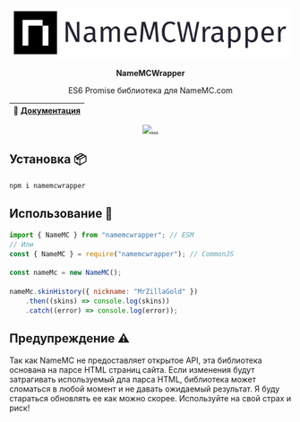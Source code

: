 <p align="center">
  <img src="https://github.com/MrZillaGold/NameMCWrapper/raw/master/docs/logo.png" alt="...">
</p>

<p align="center"><b>NameMCWrapper</b></p>
<p align="center">ES6 Promise библиотека для NameMC.com</p>

| 📖 [Документация](RU.md) |
| ------------------------ |

<p align="center">
 <a href="https://travis-ci.com/github/MrZillaGold/NameMCWrapper">
   <img src="https://api.travis-ci.com/MrZillaGold/NameMCWrapper.svg" alt="...">
 </a>
</p>

## Установка 📦
`npm i namemcwrapper`

## Использование 🔧
```js
import { NameMC } from "namemcwrapper"; // ESM
// Или
const { NameMC } = require("namemcwrapper"); // CommonJS

const nameMc = new NameMC();

nameMc.skinHistory({ nickname: "MrZillaGold" })
    .then((skins) => console.log(skins))
    .catch((error) => console.log(error));
```

## Предупреждение ⚠
Так как NameMC не предоставляет открытое API, эта библиотека основана на парсе HTML страниц сайта. Если изменения будут затрагивать используемый дла парса HTML, библиотека может сломаться в любой момент и не давать ожидаемый результат. Я буду стараться обновлять ее как можно скорее. Используйте на свой страх и риск!
